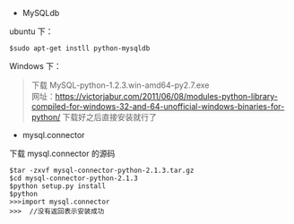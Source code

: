 - MySQLdb

ubuntu 下：

```
$sudo apt-get instll python-mysqldb
```

Windows 下：
> 下载 MySQL-python-1.2.3.win-amd64-py2.7.exe<br>
> 网址：https://victorjabur.com/2011/06/08/modules-python-library-compiled-for-windows-32-and-64-unofficial-windows-binaries-for-python/
下载好之后直接安装就行了

- mysql.connector

下载 mysql.connector 的源码

```
$tar -zxvf mysql-connector-python-2.1.3.tar.gz
$cd mysql-connector-python-2.1.3
$python setup.py install
$python
>>>import mysql.connector
>>>  //没有返回表示安装成功
```